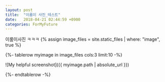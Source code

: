 ```yaml
---
layout: post
title:  "이룸이 사진_테스트"
date:   2018-04-21 02:44:59 +0900
categories: ForMyFuture
---
```


이룸이사진 ㅋㅋㅋ
{% assign image_files = site.static_files | where: "image", true %}
<table>
{%- tablerow myimage in image_files cols:3 limit:10 -%}
<p>![My helpful screenshot]({{ myimage.path | absolute_url }})</p>
{%- endtablerow -%}
</table>
